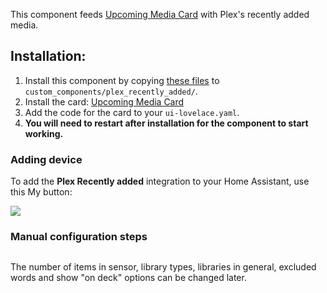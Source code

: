 This component feeds [Upcoming Media Card](./146783593) with Plex's recently added media.

## Installation:
1. Install this component by copying [these files](https://github.com/custom-components/sensor.plex_recently_added/tree/master/custom_components/plex_recently_added) to `custom_components/plex_recently_added/`.
2. Install the card: [Upcoming Media Card](https://github.com/custom-cards/upcoming-media-card)
3. Add the code for the card to your `ui-lovelace.yaml`.
4. **You will need to restart after installation for the component to start working.**

### Adding device
To add the **Plex Recently added** integration to your Home Assistant, use this My button:

<a href="https://my.home-assistant.io/redirect/config_flow_start?domain=plex_recently_added" class="my badge" target="_blank"><img src="https://my.home-assistant.io/badges/config_flow_start.svg"></a>

<details><summary style="list-style: none"><h3><b style="cursor: pointer">Manual configuration steps</b></h3></summary>

If the above My button doesn’t work, you can also perform the following steps manually:

- Browse to your Home Assistant instance.

- Go to [Settings > Devices & Services](https://my.home-assistant.io/redirect/integrations/).

- In the bottom right corner, select the [Add Integration button.](https://my.home-assistant.io/redirect/config_flow_start?domain=plex_recently_added)

- From the list, select **Plex Recently added**.

- Follow the instructions on screen to complete the setup.
</details>

The number of items in sensor, library types, libraries in general, excluded words and show "on deck" options can be changed later.
